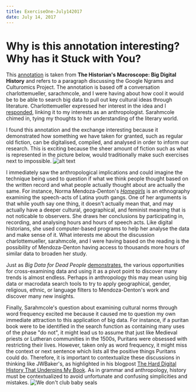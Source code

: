 ```yaml
---
title: ExerciseOne-July142017
date: July 14, 2017
---
```


# Why is this annotation interesting? Why has it Stuck with You?
This [annotation](https://hyp.is/t_s6HGNoEee4b5NOu6aMMA/www.themacroscope.org/?page_id=599) is taken from **The Historian's Macroscope: Big Digital History** and refers to a paragraph discussing the Google Ngrams and Culturomics Project. The annotation is based off a conversation charlottemueller, sarachmcole, and I were having about how cool it would be to be able to search big data to pull out key cultural ideas through literature. Charlottemueller expressed her interest in the idea and I [responded](https://hyp.is/t_s6HGNoEee4b5NOu6aMMA/www.themacroscope.org/?page_id=599), linking it to my interests as an anthropologist. Sarahmcole chimed in, tying my thoughts to her understanding of the literary world. 

I found this annotation and the exchange interesting because it demonstrated how something we have taken for granted, such as regular old fiction, can be digitalised, compiled, and analysed in order to inform our research. This is exciting because the sheer amount of fiction such as what is represented in the picture below, would traditionally make such exercises next to impossible.
![alt text](https://c1.staticflickr.com/8/7294/9004993292_58782594d3_k.jpg)

I immediately saw the anthropological implications and could imagine the technique being used to question if what we think people thought based on the written record and what people actually thought about are actually the same. For instance, Norma Mendoza-Denton's [*Homegirls*](http://www.academia.edu/1148314/Homegirls_Language_and_Cultural_Practice_Among_Latina_Youth_Gangs_New_Directions_in_Ethnography_) is an ethnography examining the speech-acts of Latina youth gangs. One of her arguments is that while youth say one thing, it doesn't actually mean that, and may actually have a deeper cultural, geographical, and feminist meaning that is not noticable to observers. She draws her conclusions by participating in, recording, and analysing hours and hours of speech acts. Like digital historians, she used computer-based programs to help her analyse the data and make sense of it. What interests me about the discussion charlottemueller, sarahmcole, and I were having based on the reading is the possibility of Mendoza-Denton having access to thousands more hours of similar data to broaden her study. 

Just as *Big Data for Dead People* [demonstrates](https://via.hypothes.is/http://historyonics.blogspot.com/2013/12/big-data-for-dead-people-digital.html), the various opportunities for cross-examining data and using it as a pivot point to discover many trends is almost endless. Perhaps in anthropology this may mean using big data or macrodata search tools to try to apply geographical, gender, religious, ethnic, or language filters to Mendoza-Denton's work and discover many new insights. 

Finally, Sarahmcole's question about examining cultural norms through word frequency excited me because it caused me to question my own immediate attraction to this application of big data. For instance, if a puritan book were to be identified in the search function as containing many uses of the phase "do not", it might lead us to assume that just like Medieval priests or Lutheran communities in the 1500s, Puritans were obsessed with restricting their lives. However, taken only as word frequency, it might miss the context or next sentence which lists all the positive things Puritans could do. Therefore, it is important to contextualize these discussions in thinking like JWBaker's, as highlighted in his blogpost [The Hard Digital History That Underpins My Book](https://hyp.is/Hk5wTGP4EeeiVC9uOjdfQg/cradledincaricature.com/2017/06/06/the-hard-digital-history-that-underpins-my-book/). As in grammar and anthropology, history must be contextualized to avoid unfortunate and confusing simplicities and mistakes. 
![We don't club baby seals](https://c1.staticflickr.com/9/8603/30088824650_5ff1f5af64_z.jpg)